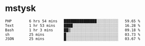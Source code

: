 # mstysk

<!--START_SECTION:waka-->

```txt
PHP        6 hrs 54 mins   ███████████████░░░░░░░░░░   59.65 %
Text       1 hr 53 mins    ████░░░░░░░░░░░░░░░░░░░░░   16.28 %
Bash       1 hr 3 mins     ██▒░░░░░░░░░░░░░░░░░░░░░░   09.18 %
sh         25 mins         █░░░░░░░░░░░░░░░░░░░░░░░░   03.73 %
JSON       25 mins         █░░░░░░░░░░░░░░░░░░░░░░░░   03.67 %
```

<!--END_SECTION:waka-->
